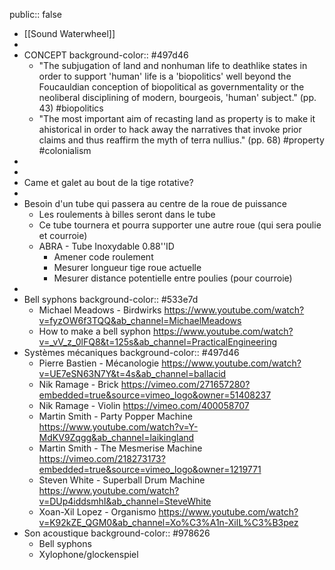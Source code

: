 public:: false

- [[Sound Waterwheel]]
-
- CONCEPT
  background-color:: #497d46
	- "The subjugation of land and nonhuman life to deathlike states in order to support 'human' life is a 'biopolitics' well beyond the Foucauldian conception of biopolitical as governmentality or the neoliberal disciplining of modern, bourgeois, 'human' subject." (pp. 43) #biopolitics
	- "The most important aim of recasting land as property is to make it ahistorical in order to hack away the narratives that invoke prior claims and thus reaffirm the myth of terra nullius." (pp. 68) #property #colonialism
-
-
- Came et galet au bout de la tige rotative?
-
- Besoin d'un tube qui passera au centre de la roue de puissance
	- Les roulements à billes seront dans le tube
	- Ce tube tournera et pourra supporter une autre roue (qui sera poulie et courroie)
	- ABRA - Tube Inoxydable 0.88''ID
		- Amener code roulement
		- Mesurer longueur tige roue actuelle
		- Mesurer distance potentielle entre poulies (pour courroie)
-
- Bell syphons
  background-color:: #533e7d
	- Michael Meadows - Birdwirks https://www.youtube.com/watch?v=fyzOW6f3TQQ&ab_channel=MichaelMeadows
	- How to make a bell syphon https://www.youtube.com/watch?v=_vV_z_0lFQ8&t=125s&ab_channel=PracticalEngineering
- Systèmes mécaniques
  background-color:: #497d46
	- Pierre Bastien - Mécanologie https://www.youtube.com/watch?v=UE7eSN63N7Y&t=4s&ab_channel=ballacid
	- Nik Ramage - Brick https://vimeo.com/271657280?embedded=true&source=vimeo_logo&owner=51408237
	- Nik Ramage - Violin https://vimeo.com/400058707
	- Martin Smith - Party Popper Machine https://www.youtube.com/watch?v=Y-MdKV9Zqgg&ab_channel=laikingland
	- Martin Smith - The Mesmerise Machine https://vimeo.com/218273173?embedded=true&source=vimeo_logo&owner=1219771
	- Steven White - Superball Drum Machine https://www.youtube.com/watch?v=DUp4iddsmhI&ab_channel=SteveWhite
	- Xoan-Xil Lopez - Organismo https://www.youtube.com/watch?v=K92kZE_QGM0&ab_channel=Xo%C3%A1n-XilL%C3%B3pez
- Son acoustique
  background-color:: #978626
	- Bell syphons
	- Xylophone/glockenspiel